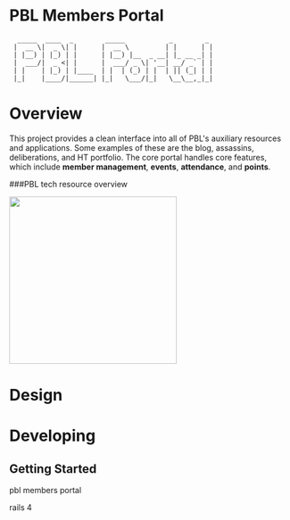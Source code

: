 # PBL Members Portal
```
  _____  ____  _        _____           _        _ 
 |  __ \|  _ \| |      |  __ \         | |      | |
 | |__) | |_) | |      | |__) |__  _ __| |_ __ _| |
 |  ___/|  _ <| |      |  ___/ _ \| '__| __/ _` | |
 | |    | |_) | |____  | |  | (_) | |  | || (_| | |
 |_|    |____/|______| |_|   \___/|_|   \__\__,_|_|
```

# Overview

This project provides a clean interface into all of PBL's auxiliary resources and applications. Some examples of these are the blog, assassins, deliberations, and HT portfolio.
The core portal handles core features, which include __member management__, __events__, __attendance__, and __points__.

###PBL tech resource overview

<img src='pbl_tech.png' height=300></img>

# Design

# Developing
## Getting Started

pbl members portal

rails 4
